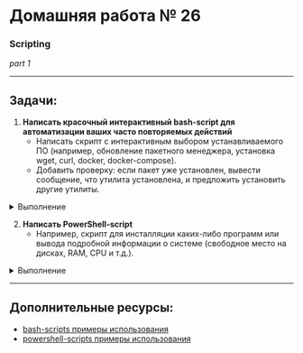 # Домашняя работа № 26
### Scripting  
*part 1*

---

## Задачи:

1. **Написать красочный интерактивный bash-script для автоматизации ваших часто повторяемых действий**  
    - Написать скрипт с интерактивным выбором устанавливаемого ПО (например, обновление пакетного менеджера, установка wget, curl, docker, docker-compose).  
    - Добавить проверку: если пакет уже установлен, вывести сообщение, что утилита установлена, и предложить установить другие утилиты.

<details>
  <summary> Выполнение </summary>
  
В процессе

</details>

2. **Написать PowerShell-script**  
    - Например, скрипт для инсталляции каких-либо программ или вывода подробной информации о системе (свободное место на дисках, RAM, CPU и т.д.).

<details>
  <summary> Выполнение </summary>
  
В процессе

</details>

---

## Дополнительные ресурсы:

- [bash-scripts примеры использования](https://habr.com/ru/companies/ruvds/articles/325522/)
- [powershell-scripts примеры использования](https://habr.com/ru/articles/113913/)
